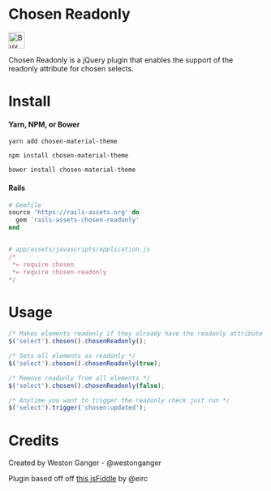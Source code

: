 # Chosen Readonly
<a href='https://ko-fi.com/A5071NK' target='_blank'><img height='32' style='border:0px;height:32px;' src='https://az743702.vo.msecnd.net/cdn/kofi1.png?v=a' border='0' alt='Buy Me a Coffee' /></a> 

Chosen Readonly is a jQuery plugin that enables the support of the readonly attribute for chosen selects.

# Install

#### Yarn, NPM, or Bower
```
yarn add chosen-material-theme

npm install chosen-material-theme

bower install chosen-material-theme
```

#### Rails
```ruby
# Gemfile
source 'https://rails-assets.org' do
  gem 'rails-assets-chosen-readonly'
end


# app/assets/javascripts/application.js
/*
 *= require chosen
 *= require chosen-readonly
*/
```

# Usage
```javascript
/* Makes elements readonly if they already have the readonly attribute */
$('select').chosen().chosenReadonly();

/* Sets all elements as readonly */
$('select').chosen().chosenReadonly(true);

/* Remove readonly from all elements */
$('select').chosen().chosenReadonly(false);

/* Anytime you want to trigger the readonly check just run */
$('select').trigger('chosen:updated');
```


# Credits
Created by Weston Ganger - @westonganger

Plugin based off off [this jsFiddle](http://jsfiddle.net/eirc/v2es7L8o/) by @eirc
